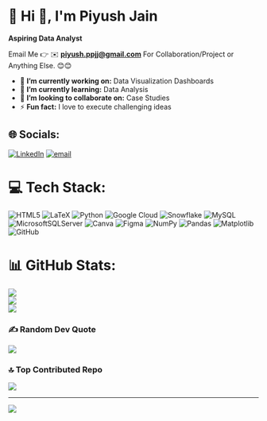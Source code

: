 # 💫 Hi 👋, I'm Piyush Jain
**Aspiring Data Analyst**

Email Me 👉 ✉️ **piyush.ppjj@gmail.com** For Collaboration/Project or Anything Else. 😊😊

- 🔭 **I’m currently working on:** Data Visualization Dashboards
- 🌱 **I’m currently learning:** Data Analysis
- 👯 **I’m looking to collaborate on:** Case Studies
- ⚡ **Fun fact:** I love to execute challenging ideas

## 🌐 Socials:
[![LinkedIn](https://img.shields.io/badge/LinkedIn-%230077B5.svg?logo=linkedin&logoColor=white)](https://linkedin.com/in/https://www.linkedin.com/in/piyush-jain-62b7b5234/) [![email](https://img.shields.io/badge/Email-D14836?logo=gmail&logoColor=white)](mailto:piyush.ppjj@gmail.com) 

# 💻 Tech Stack:
![HTML5](https://img.shields.io/badge/html5-%23E34F26.svg?style=for-the-badge&logo=html5&logoColor=white) ![LaTeX](https://img.shields.io/badge/latex-%23008080.svg?style=for-the-badge&logo=latex&logoColor=white) ![Python](https://img.shields.io/badge/python-3670A0?style=for-the-badge&logo=python&logoColor=ffdd54) ![Google Cloud](https://img.shields.io/badge/GoogleCloud-%234285F4.svg?style=for-the-badge&logo=google-cloud&logoColor=white) ![Snowflake](https://img.shields.io/badge/snowflake-%2329B5E8.svg?style=for-the-badge&logo=snowflake&logoColor=white) ![MySQL](https://img.shields.io/badge/mysql-4479A1.svg?style=for-the-badge&logo=mysql&logoColor=white) ![MicrosoftSQLServer](https://img.shields.io/badge/Microsoft%20SQL%20Server-CC2927?style=for-the-badge&logo=microsoft%20sql%20server&logoColor=white) ![Canva](https://img.shields.io/badge/Canva-%2300C4CC.svg?style=for-the-badge&logo=Canva&logoColor=white) ![Figma](https://img.shields.io/badge/figma-%23F24E1E.svg?style=for-the-badge&logo=figma&logoColor=white) ![NumPy](https://img.shields.io/badge/numpy-%23013243.svg?style=for-the-badge&logo=numpy&logoColor=white) ![Pandas](https://img.shields.io/badge/pandas-%23150458.svg?style=for-the-badge&logo=pandas&logoColor=white) ![Matplotlib](https://img.shields.io/badge/Matplotlib-%23ffffff.svg?style=for-the-badge&logo=Matplotlib&logoColor=black) ![GitHub](https://img.shields.io/badge/github-%23121011.svg?style=for-the-badge&logo=github&logoColor=white)
# 📊 GitHub Stats:
![](https://github-readme-stats.vercel.app/api?username=piyushPI0409&theme=radical&hide_border=false&include_all_commits=false&count_private=false)<br/>
![](https://nirzak-streak-stats.vercel.app/?user=piyushPI0409&theme=radical&hide_border=false)<br/>
![](https://github-readme-stats.vercel.app/api/top-langs/?username=piyushPI0409&theme=radical&hide_border=false&include_all_commits=false&count_private=false&layout=compact)

### ✍️ Random Dev Quote
![](https://quotes-github-readme.vercel.app/api?type=horizontal&theme=radical)

### 🔝 Top Contributed Repo
![](https://github-contributor-stats.vercel.app/api?username=piyushPI0409&limit=5&theme=dark&combine_all_yearly_contributions=true)

---
[![](https://visitcount.itsvg.in/api?id=piyushPI0409&icon=0&color=0)](https://visitcount.itsvg.in)

<!-- Proudly created with GPRM ( https://gprm.itsvg.in ) -->

<!--
**piyushPI0409/piyushPI0409** is a ✨ _special_ ✨ repository because its `README.md` (this file) appears on your GitHub profile.

Here are some ideas to get you started:

- 🔭 I’m currently working on ...
- 🌱 I’m currently learning ...
- 👯 I’m looking to collaborate on ...
- 🤔 I’m looking for help with ...
- 💬 Ask me about ...
- 📫 How to reach me: ...
- 😄 Pronouns: ...
- ⚡ Fun fact: ...
-->
